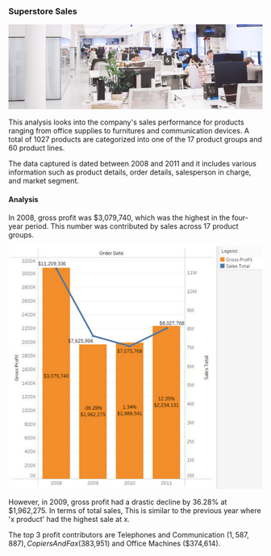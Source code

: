### Superstore Sales

<a href="https://www.pexels.com/photo/white-plastic-chairs-and-tables-in-white-room-3778619/">![Header](https://github.com/atikahmd/Superstore-Sales/blob/main/visuals/header_superstore.jpg?raw=true "Photo by Polina Zimmerman")</a>


This analysis looks into the company's sales performance for products ranging from office supplies to furnitures and communication devices. A total of 1027 products are categorized into one of the 17 product groups and 60 product lines.

The data captured is dated between 2008 and 2011 and it includes various information such as product details, order details, salesperson in charge, and market segment.

#### Analysis

In 2008, gross profit was $3,079,740, which was the highest in the four-year period. This number was contributed by sales across 17 product groups.  

![Bar Chart](https://github.com/atikahmd/Superstore-Sales/blob/main/visuals/sales_profit.jpg?raw=true "Total Sales vs Gross Profit")

However, in 2009, gross profit had a drastic decline by 36.28% at $1,962,275. In terms of total sales, This is similar to the previous year where 'x product' had the highest sale at x.

The top 3 profit contributors are Telephones and Communication ($1,587,887), Copiers And Fax ($383,951) and Office Machines ($374,614).
